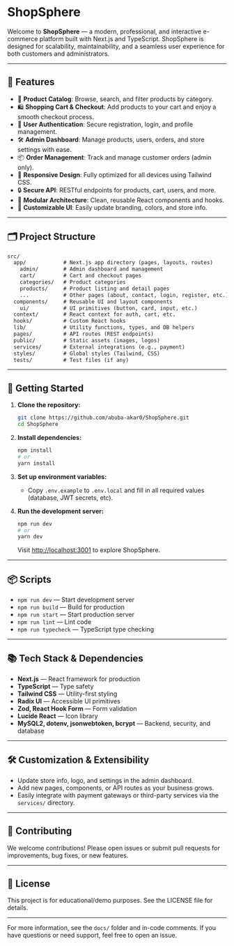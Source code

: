 # ShopSphere

Welcome to **ShopSphere** — a modern, professional, and interactive e-commerce platform built with Next.js and TypeScript. ShopSphere is designed for scalability, maintainability, and a seamless user experience for both customers and administrators.

---

## 🚀 Features

- 🛒 **Product Catalog**: Browse, search, and filter products by category.
- 🛍️ **Shopping Cart & Checkout**: Add products to your cart and enjoy a smooth checkout process.
- 👤 **User Authentication**: Secure registration, login, and profile management.
- 🛠️ **Admin Dashboard**: Manage products, users, orders, and store settings with ease.
- 📦 **Order Management**: Track and manage customer orders (admin only).
- 📱 **Responsive Design**: Fully optimized for all devices using Tailwind CSS.
- 🔒 **Secure API**: RESTful endpoints for products, cart, users, and more.
- 🧩 **Modular Architecture**: Clean, reusable React components and hooks.
- 🎨 **Customizable UI**: Easily update branding, colors, and store info.

---

## 🗂️ Project Structure

```txt
src/
  app/            # Next.js app directory (pages, layouts, routes)
    admin/        # Admin dashboard and management
    cart/         # Cart and checkout pages
    categories/   # Product categories
    products/     # Product listing and detail pages
    ...           # Other pages (about, contact, login, register, etc.)
  components/     # Reusable UI and layout components
    ui/           # UI primitives (button, card, input, etc.)
  context/        # React context for auth, cart, etc.
  hooks/          # Custom React hooks
  lib/            # Utility functions, types, and DB helpers
  pages/          # API routes (REST endpoints)
  public/         # Static assets (images, logos)
  services/       # External integrations (e.g., payment)
  styles/         # Global styles (Tailwind, CSS)
  tests/          # Test files (if any)
```

---

## 🏁 Getting Started

1. **Clone the repository:**

   ```sh
   git clone https://github.com/abuba-akar0/ShopSphere.git
   cd ShopSphere
   ```

2. **Install dependencies:**

   ```sh
   npm install
   # or
   yarn install
   ```

3. **Set up environment variables:**
   - Copy `.env.example` to `.env.local` and fill in all required values (database, JWT secrets, etc).

4. **Run the development server:**

   ```sh
   npm run dev
   # or
   yarn dev
   ```

   Visit [http://localhost:3001](http://localhost:3001) to explore ShopSphere.

---

## 📦 Scripts

- `npm run dev` — Start development server
- `npm run build` — Build for production
- `npm run start` — Start production server
- `npm run lint` — Lint code
- `npm run typecheck` — TypeScript type checking

---

## 📚 Tech Stack & Dependencies

- **Next.js** — React framework for production
- **TypeScript** — Type safety
- **Tailwind CSS** — Utility-first styling
- **Radix UI** — Accessible UI primitives
- **Zod, React Hook Form** — Form validation
- **Lucide React** — Icon library
- **MySQL2, dotenv, jsonwebtoken, bcrypt** — Backend, security, and database

---

## 🛠️ Customization & Extensibility

- Update store info, logo, and settings in the admin dashboard.
- Add new pages, components, or API routes as your business grows.
- Easily integrate with payment gateways or third-party services via the `services/` directory.

---

## 🤝 Contributing

We welcome contributions! Please open issues or submit pull requests for improvements, bug fixes, or new features.

---

## 📄 License

This project is for educational/demo purposes. See the LICENSE file for details.

---

For more information, see the `docs/` folder and in-code comments. If you have questions or need support, feel free to open an issue.
